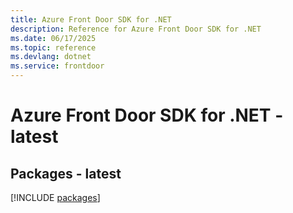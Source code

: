 ```yaml
---
title: Azure Front Door SDK for .NET
description: Reference for Azure Front Door SDK for .NET
ms.date: 06/17/2025
ms.topic: reference
ms.devlang: dotnet
ms.service: frontdoor
---
```

# Azure Front Door SDK for .NET - latest
## Packages - latest
[!INCLUDE [packages](front-door-index.md)]